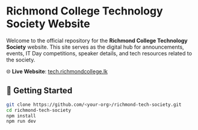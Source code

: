 # Richmond College Technology Society Website

Welcome to the official repository for the **Richmond College Technology Society** website. This site serves as the digital hub for announcements, events, IT Day competitions, speaker details, and tech resources related to the society.

🌐 **Live Website**: [tech.richmondcollege.lk](https://tech.richmondcollege.lk)


## 🚀 Getting Started

```bash
git clone https://github.com/<your-org>/richmond-tech-society.git
cd richmond-tech-society
npm install
npm run dev
